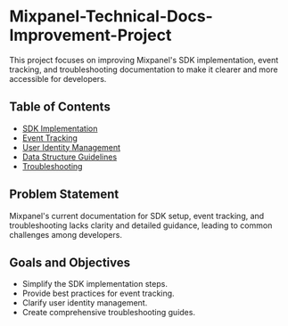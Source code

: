 # Mixpanel-Technical-Docs-Improvement-Project
This project focuses on improving Mixpanel's SDK implementation, event tracking, and troubleshooting documentation to make it clearer and more accessible for developers.

## Table of Contents
- [SDK Implementation](SDK-Implementation/index.md)
- [Event Tracking](Event-Tracking/index.md)
- [User Identity Management](User-Identity-Management/index.md)
- [Data Structure Guidelines](Data-Structure-Guidelines/index.md)
- [Troubleshooting](Troubleshooting/index.md)

## Problem Statement
Mixpanel's current documentation for SDK setup, event tracking, and troubleshooting lacks clarity and detailed guidance, leading to common challenges among developers.

## Goals and Objectives
- Simplify the SDK implementation steps.
- Provide best practices for event tracking.
- Clarify user identity management.
- Create comprehensive troubleshooting guides.


